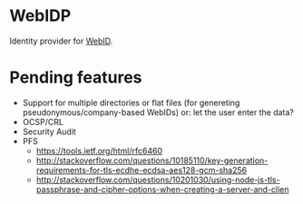WebIDP
======

Identity provider for [WebID](http://www.w3.org/2005/Incubator/webid/spec/).

Pending features
================

* Support for multiple directories or flat files 
  (for genereting pseudonymous/company-based WebIDs)
  or: let the user enter the data?
* OCSP/CRL
* Security Audit
* PFS
    * <https://tools.ietf.org/html/rfc6460>
    * <http://stackoverflow.com/questions/10185110/key-generation-requirements-for-tls-ecdhe-ecdsa-aes128-gcm-sha256>
    * <http://stackoverflow.com/questions/10201030/using-node-js-tls-passphrase-and-cipher-options-when-creating-a-server-and-clien>
